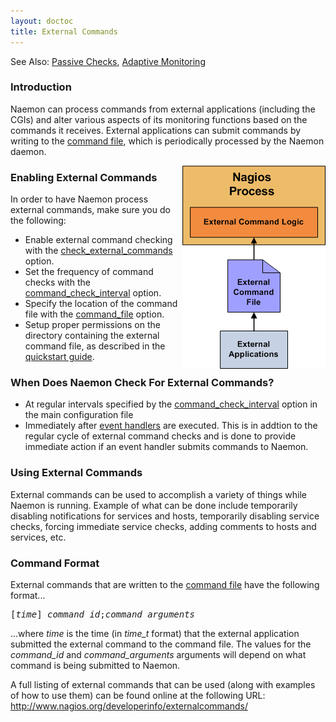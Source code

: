 ```yaml
---
layout: doctoc
title: External Commands
---
```




<span class="glyphicon glyphicon-arrow-right"></span> See Also: <a href="passivechecks.html">Passive Checks</a>, <a href="adaptive.html">Adaptive Monitoring</a>

### Introduction

Naemon can process commands from external applications (including the CGIs) and alter various aspects of its monitoring functions based on the commands it receives.  External applications can submit commands by writing to the <a href="configmain.html#command_file">command file</a>, which is periodically processed by the Naemon daemon.

<img src="/images/externalcommands.png" border="0" style="float: right;" alt="External Commands" title="External Commands">

### Enabling External Commands

In order to have Naemon process external commands, make sure you do the following:

<ul>
<li>Enable external command checking with the <a href="configmain.html#check_external_commands">check_external_commands</a> option.
<li>Set the frequency of command checks with the <a href="configmain.html#command_check_interval">command_check_interval</a> option.
<li>Specify the location of the command file with the <a href="configmain.html#command_file">command_file</a> option.
<li>Setup proper permissions on the directory containing the external command file, as described in the <a href="quickstart.html">quickstart guide</a>.
</ul>

### When Does Naemon Check For External Commands?

<ul>
<li>At regular intervals specified by the <a href="configmain.html#command_check_interval">command_check_interval</a> option in the main configuration file
<li>Immediately after <a href="eventhandlers.html">event handlers</a> are executed.  This is in addtion to the regular cycle of external command checks and is done to provide immediate action if an event handler submits commands to Naemon.
</ul>

### Using External Commands

External commands can be used to accomplish a variety of things while Naemon is running.  Example of what can be done include temporarily disabling notifications for services and hosts, temporarily disabling service checks, forcing immediate service checks, adding comments to hosts and services, etc.  

### Command Format

External commands that are written to the <a href="configmain.html#command_file">command file</a> have the following format...

<pre>
[<i>time</i>] <i>command_id</i>;<i>command_arguments</i>
</pre>

...where <i>time</i> is the time (in <i>time_t</i> format) that the external application submitted the external command to the command file.  The values for the <i>command_id</i> and <i>command_arguments</i> arguments will depend on what command is being submitted to Naemon.

A full listing of external commands that can be used (along with examples of how to use them) can be found online at the following URL:
<a href="http://www.nagios.org/developerinfo/externalcommands/" target="_blank">http://www.nagios.org/developerinfo/externalcommands/</a>
